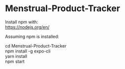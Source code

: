# Menstrual-Product-Tracker

Install npm with:<br /> 
https://nodejs.org/en/

Assuming npm is installed:

cd Menstrual-Product-Tracker <br /> 
npm install -g expo-cli<br />
yarn install<br />
npm start<br />
